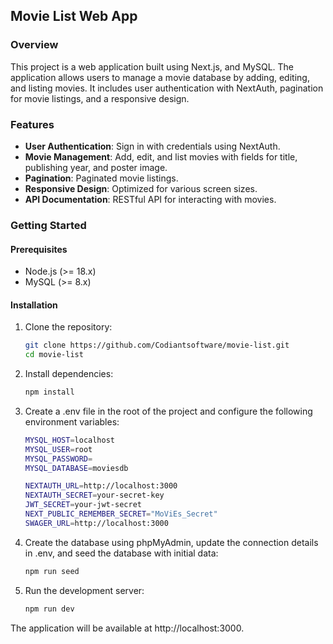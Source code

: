 ## Movie List Web App

### Overview

This project is a web application built using Next.js, and MySQL. The application allows users to manage a movie database by adding, editing, and listing movies. It includes user authentication with NextAuth, pagination for movie listings, and a responsive design.

### Features

- **User Authentication**: Sign in with credentials using NextAuth.
- **Movie Management**: Add, edit, and list movies with fields for title, publishing year, and poster image.
- **Pagination**: Paginated movie listings.
- **Responsive Design**: Optimized for various screen sizes.
- **API Documentation**: RESTful API for interacting with movies.

### Getting Started

#### Prerequisites

- Node.js (>= 18.x)
- MySQL (>= 8.x)

#### Installation

1. Clone the repository:

   ```bash
   git clone https://github.com/Codiantsoftware/movie-list.git
   cd movie-list

   ```

2. Install dependencies:

   ```bash
   npm install

   ```

3. Create a .env file in the root of the project and configure the following environment variables:

   ```bash
   MYSQL_HOST=localhost
   MYSQL_USER=root
   MYSQL_PASSWORD=
   MYSQL_DATABASE=moviesdb

   NEXTAUTH_URL=http://localhost:3000
   NEXTAUTH_SECRET=your-secret-key
   JWT_SECRET=your-jwt-secret
   NEXT_PUBLIC_REMEMBER_SECRET="MoViEs_Secret"
   SWAGER_URL=http://localhost:3000

   ```

4. Create the database using phpMyAdmin, update the connection details in .env, and seed the database with initial data:

   ```bash
   npm run seed

   ```

5. Run the development server:

   ```bash
   npm run dev
   ```

The application will be available at http://localhost:3000.
